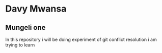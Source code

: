 # Davy Mwansa

## Mungeli one

In this repository i will be doing experiment of git conflict resolution
i am trying to learn
